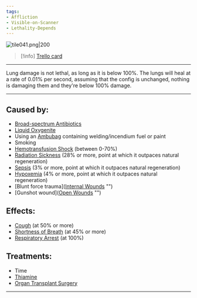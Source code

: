 ```yaml
---
tags:
- Affliction
- Visible-on-Scanner
- Lethality-Depends
---
```


![tile041.png\|200](/Lungs/Lung%20Damage%20-%20Attachments/6718845db30472d958dd7a45.png)

> [!info] [Trello card](https://trello.com/c/PFrJgpTj/3-lung-damage)

---

Lung damage is not lethal, as long as it is below 100%. The lungs will heal at a rate of 0.01% per second, assuming that the config is unchanged, nothing is damaging them and they're below 100% damage.

---

## Caused by:

- [Broad-spectrum Antibiotics](../Items/Broad-spectrum%20Antibiotics.md)
- [Liquid Oxygenite](../Items/Liquid%20Oxygenite.md)
- Using an [Ambubag](../Items/Ambubag.md) containing welding/incendium fuel or paint
- Smoking
- [Hemotransfusion Shock](../Blood/Hemotransfusion%20Shock.md) (between 0-70%)
- [Radiation Sickness](../Torso/Radiation%20Sickness.md) (28% or more, point at which it outpaces natural regeneration)
- [Sepsis](../Blood/Sepsis.md) (3% or more, point at which it outpaces natural regeneration)
- [Hypoxemia](../Blood/Hypoxemia.md) (4% or more, point at which it outpaces natural regeneration)
- [Blunt force trauma]([Internal Wounds](../Any%20bodypart/Internal%20Wounds.md) "‌")
- [Gunshot wound]([Open Wounds](../Any%20bodypart/Open%20Wounds.md) "‌")

## Effects:

- [Cough](../Symptoms/Cough.md) (at 50% or more)
- [Shortness of Breath](../Symptoms/Shortness%20of%20Breath.md) (at 45% or more)
- [Respiratory Arrest](Respiratory%20Arrest.md) (at 100%)

## Treatments:

- Time
- [Thiamine](../Items/Thiamine.md)
- [Organ Transplant Surgery](../Procedures/Organ%20Transplant%20Surgery.md)

---

